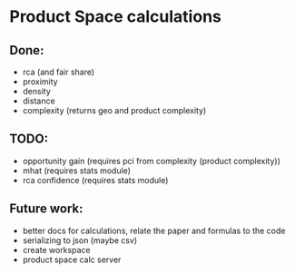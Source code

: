 # Product Space calculations

## Done:
- rca (and fair share)
- proximity
- density
- distance
- complexity (returns geo and product complexity)

## TODO:
- opportunity gain (requires pci from complexity (product complexity))
- mhat (requires stats module)
- rca confidence (requires stats module)

## Future work:
- better docs for calculations, relate the paper and formulas to the code
- serializing to json (maybe csv)
- create workspace
- product space calc server
